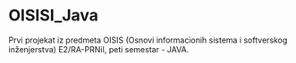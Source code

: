 # OISISI_Java
Prvi projekat iz predmeta OISIS (Osnovi informacionih sistema i softverskog inženjerstva) E2/RA-PRNiI, peti semestar - JAVA.
